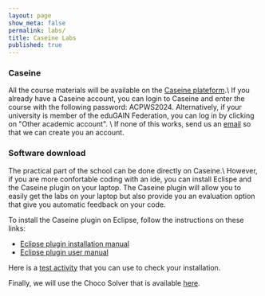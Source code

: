 ```yaml
---
layout: page
show_meta: false
permalink: labs/
title: Caseine Labs
published: true
---
```



### Caseine

All the course materials will be available on the [Caseine plateform](https://moodle.caseine.org/mod/vpl/view.php?id=70920).\\
If you already have a Caseine account, you can login to Caseine and enter the course with the following password: ACPWS2024.
Alternatively, if your university is member of the eduGAIN Federation, you can log in by clicking on "Other academic account". \\
If none of this works, send us an [email](mailto:acp-school2024@grenoble-inp.fr) so that we can create you an account.

### Software download

The practical part of the school can be done directly on Caseine.\\
However, if you are more confortable coding with an ide, you can install Eclispe and the Caseine plugin on your laptop.
The Caseine plugin will allow you to easily get the labs on your laptop but also  provide you an evaluation option that give you automatic feedback on your code.

To install the Caseine plugin on Eclipse, follow the instructions on these links:
- [Eclipse plugin installation manual](https://moodle.caseine.org/mod/page/view.php?id=14015&lang=en)
- [Eclipse plugin user manual](https://moodle.caseine.org/mod/page/view.php?id=14016&lang=en)

Here is a [test activity](https://moodle.caseine.org/mod/vpl/view.php?id=70920) that you can use to check your installation.

Finally, we will use the Choco Solver that is available [here](https://choco-solver.org/).
